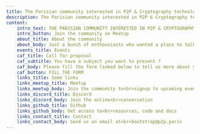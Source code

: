 ```yaml
---
title: The Parisian community interested in P2P & Cryptography technologies
description: The Parisian community interested in P2P & Cryptography technologies
content:
    intro_text: THE PARISIAN COMMUNITY INTERESTED IN P2P & CRYPTOGRAPHY TECHNOLOGIES
    intro_button: Join the community on Meetup
    about_title: About the community
    about_body: Just a bunch of enthousiasts who wanted a place to talk, exchange last news and share ideas around P2P & Cryptography technologies in Paris
    events_title: Events
    caf_title: Call for proposal
    caf_subtitle: You have a subject you want to present ?
    caf_body: Please fill the form linked below to tell us more about your idea
    caf_button: FILL THE FORM
    links_title: Some links
    links_meetup_title: Meetup
    links_meetup_body: Join the community to<br>signup to upcoming events
    links_discord_title: Discord
    links_discord_body: Join the online<br>conversation
    links_github_title: Github
    links_github_body: Get access to<br>resources, code and docs
    links_contact_title: Contact
    links_contact_body: Send us an email at<br>bootstrap@p2p.paris
---
```

